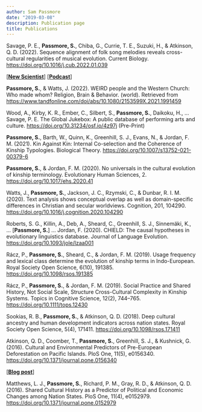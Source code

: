 ```yaml
---
author: Sam Passmore
date: "2019-03-08"
description: Publication page
title: Publications
---
```


Savage, P. E., __Passmore, S.__, Chiba, G., Currie, T. E., Suzuki, H., & Atkinson, Q. D. (2022). Sequence alignment of folk song melodies reveals cross-cultural regularities of musical evolution. Current Biology. https://doi.org/10.1016/j.cub.2022.01.039

[__[New Scientist](https://www.newscientist.com/article/2307192-japanese-and-english-language-folk-songs-evolved-in-the-same-way/)__] [__[Podcast](https://www.scientificamerican.com/podcast/episode/researchers-analyzed-folk-music-like-it-was-mutating-dna-they-found-amazing-parallels-between-life-and-art/?utm_medium=Social&utm_source=Twitter#Echobox=1646326097)__]

__Passmore, S.__, & Watts, J. (2022). WEIRD people and the Western Church: Who made whom? Religion, Brain & Behavior. (world). Retrieved from https://www.tandfonline.com/doi/abs/10.1080/2153599X.2021.1991459

Wood, A., Kirby, K. R., Ember, C., Silbert, S., __Passmore, S.__, Daikoku, H., … Savage, P. E. The Global Jukebox: A public database of performing arts and culture. https://doi.org/10.31234/osf.io/4z97j (Pre-Print)

__Passmore, S.__, Barth, W., Quinn, K., Greenhill, S. J., Evans, N., & Jordan, F. M. (2021). Kin Against Kin: Internal Co-selection and the Coherence of Kinship Typologies. Biological Theory. https://doi.org/10.1007/s13752-021-00379-6

__Passmore, S.__, & Jordan, F. M. (2020). No universals in the cultural evolution of kinship terminology. Evolutionary Human Sciences, 2. https://doi.org/10.1017/ehs.2020.41

Watts, J., __Passmore, S.__, Jackson, J. C., Rzymski, C., & Dunbar, R. I. M. (2020). Text analysis shows conceptual overlap as well as domain-specific differences in Christian and secular worldviews. Cognition, 201, 104290. https://doi.org/10.1016/j.cognition.2020.104290

Roberts, S. G., Killin, A., Deb, A., Sheard, C., Greenhill, S. J., Sinnemäki, K., ... [__Passmore, S.__] ... Jordan, F. (2020). CHIELD: The causal hypotheses in evolutionary linguistics database. Journal of Language Evolution. https://doi.org/10.1093/jole/lzaa001

Rácz, P., __Passmore, S.__, Sheard, C., & Jordan, F. M. (2019). Usage frequency and lexical class determine the evolution of kinship terms in Indo-European. Royal Society Open Science, 6(10), 191385. https://doi.org/10.1098/rsos.191385

Rácz, P., __Passmore, S.__, & Jordan, F. M. (2019). Social Practice and Shared History, Not Social Scale, Structure Cross-Cultural Complexity in Kinship Systems. Topics in Cognitive Science, 12(2), 744–765. https://doi.org/10.1111/tops.12430

Sookias, R. B., __Passmore, S.__, & Atkinson, Q. D. (2018). Deep cultural ancestry and human development indicators across nation states. Royal Society Open Science, 5(4), 171411. https://doi.org/10.1098/rsos.171411

Atkinson, Q. D., Coomber, T., __Passmore, S.__, Greenhill, S. J., & Kushnick, G. (2016). Cultural and Environmental Predictors of Pre-European Deforestation on Pacific Islands. PloS One, 11(5), e0156340. https://doi.org/10.1371/journal.pone.0156340

[__[Blog post](/post/deep-ancestry-news)__]

Matthews, L. J., __Passmore, S.__, Richard, P. M., Gray, R. D., & Atkinson, Q. D. (2016). Shared Cultural History as a Predictor of Political and Economic Changes among Nation States. PloS One, 11(4), e0152979. https://doi.org/10.1371/journal.pone.0152979

